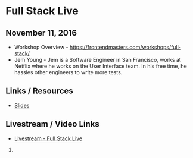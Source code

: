 # Full Stack Live

## November 11, 2016

* Workshop Overview - https://frontendmasters.com/workshops/full-stack/
* Jem Young - Jem is a Software Engineer in San Francisco, works at Netflix where he works on the User Interface team. In his free time, he hassles other engineers to write more tests.


## Links / Resources

* [Slides](https://docs.google.com/presentation/d/1FPpbZ919vt8e1k2EGPd7BKhDlHao79ykvYLfDcMOsMo/edit?usp=sharing)


## Livestream / Video Links

* [Livestream - Full Stack Live](https://livestream.com/accounts/4894689/events/6621548)

1. 
